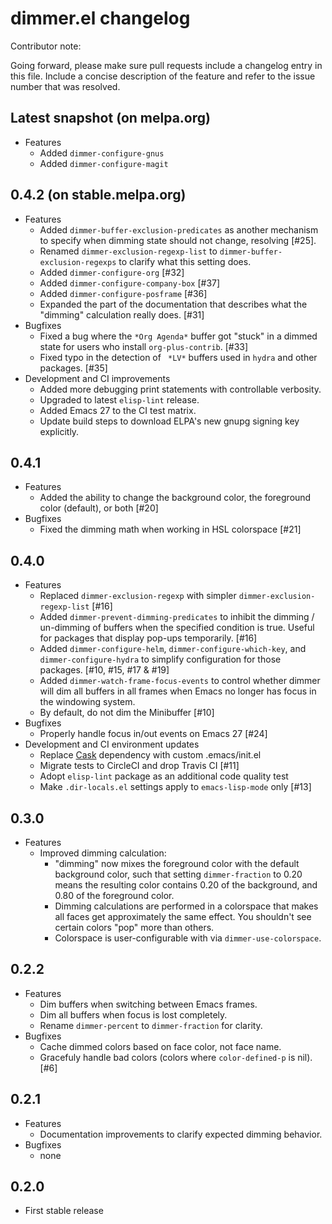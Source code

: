 # dimmer.el changelog

Contributor note:

Going forward, please make sure pull requests include a changelog
entry in this file. Include a concise description of the feature and
refer to the issue number that was resolved.

## Latest snapshot (on melpa.org)
- Features
  - Added `dimmer-configure-gnus`
  - Added `dimmer-configure-magit`

## 0.4.2 (on stable.melpa.org)

- Features
  - Added `dimmer-buffer-exclusion-predicates` as another mechanism to
    specify when dimming state should not change, resolving [#25].
  - Renamed `dimmer-exclusion-regexp-list` to
    `dimmer-buffer-exclusion-regexps` to clarify what this setting
    does.
  - Added `dimmer-configure-org` [#32]
  - Added `dimmer-configure-company-box` [#37]
  - Added `dimmer-configure-posframe` [#36]
  - Expanded the part of the documentation that describes what the
    "dimming" calculation really does. [#31]
- Bugfixes
  - Fixed a bug where the `*Org Agenda*` buffer got "stuck" in a
    dimmed state for users who install `org-plus-contrib`. [#33]
  - Fixed typo in the detection of ` *LV*` buffers used in `hydra` and
    other packages. [#35]
- Development and CI improvements
  - Added more debugging print statements with controllable verbosity.
  - Upgraded to latest `elisp-lint` release.
  - Added Emacs 27 to the CI test matrix.
  - Update build steps to download ELPA's new gnupg signing key explicitly.

## 0.4.1

- Features
  - Added the ability to change the background color, the foreground
    color (default), or both [#20]
- Bugfixes
  - Fixed the dimming math when working in HSL colorspace [#21]

## 0.4.0

- Features
  - Replaced `dimmer-exclusion-regexp` with simpler
    `dimmer-exclusion-regexp-list` [#16]
  - Added `dimmer-prevent-dimming-predicates` to inhibit the dimming /
    un-dimming of buffers when the specified condition is true. Useful for
    packages that display pop-ups temporarily. [#16]
  - Added `dimmer-configure-helm`, `dimmer-configure-which-key`, and
    `dimmer-configure-hydra` to simplify configuration for those packages.
    [#10, #15, #17 & #19]
  - Added `dimmer-watch-frame-focus-events` to control whether dimmer will
    dim all buffers in all frames when Emacs no longer has focus in the
    windowing system.
  - By default, do not dim the Minibuffer [#10]
- Bugfixes
  - Properly handle focus in/out events on Emacs 27 [#24]
- Development and CI environment updates
  - Replace [Cask](https://github.com/cask/cask) dependency with custom
    .emacs/init.el
  - Migrate tests to CircleCI and drop Travis CI [#11]
  - Adopt `elisp-lint` package as an additional code quality test
  - Make `.dir-locals.el` settings apply to `emacs-lisp-mode` only [#13]

## 0.3.0

- Features
  - Improved dimming calculation:
    - "dimming" now mixes the foreground color with the default
      background color, such that setting `dimmer-fraction` to 0.20
      means the resulting color contains 0.20 of the background, and
      0.80 of the foreground color.
    - Dimming calculations are performed in a colorspace that makes
      all faces get approximately the same effect. You shouldn't see
      certain colors "pop" more than others.
    - Colorspace is user-configurable with via `dimmer-use-colorspace`.

## 0.2.2

- Features
  - Dim buffers when switching between Emacs frames.
  - Dim all buffers when focus is lost completely.
  - Rename `dimmer-percent` to `dimmer-fraction` for clarity.
- Bugfixes
  - Cache dimmed colors based on face color, not face name.
  - Gracefuly handle bad colors (colors where `color-defined-p` is nil). [#6]

## 0.2.1

- Features
  - Documentation improvements to clarify expected dimming behavior.
- Bugfixes
  - none

## 0.2.0

- First stable release
